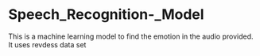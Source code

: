 # Speech_Recognition-_Model
This is a machine learning model to find the emotion in the audio provided.
It uses revdess data set
